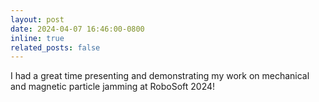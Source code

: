```yaml
---
layout: post
date: 2024-04-07 16:46:00-0800
inline: true
related_posts: false
---
```


I had a great time presenting and demonstrating my work on mechanical and magnetic particle jamming at RoboSoft 2024!
